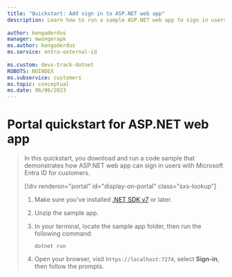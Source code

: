 ```yaml
---
title: "Quickstart: Add sign in to ASP.NET web app"
description: Learn how to run a sample ASP.NET web app to sign in users
 
author: kengaderdus
manager: mwongerapk
ms.author: kengaderdus
ms.service: entra-external-id
 
ms.custom: devx-track-dotnet
ROBOTS: NOINDEX
ms.subservice: customers
ms.topic: conceptual
ms.date: 06/06/2023
---
```


# Portal quickstart for ASP.NET web app

> In this quickstart, you download and run a code sample that demonstrates how ASP.NET web app can sign in users with Microsoft Entra ID for customers.
>
> [!div renderon="portal" id="display-on-portal" class="sxs-lookup"]
> 1. Make sure you've installed [.NET SDK v7](https://dotnet.microsoft.com/download/dotnet/7.0) or later.
>
> 1. Unzip the sample app.
>
> 1. In your terminal, locate the sample app folder, then run the following command:
>
>     ```console
>     dotnet run
>     ```
>
> 1. Open your browser, visit `https://localhost:7274`, select **Sign-in**, then follow the prompts.
>
